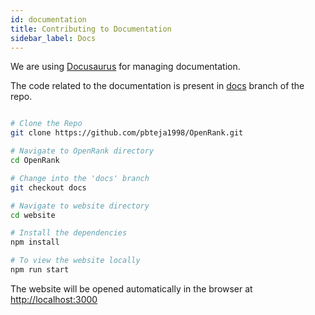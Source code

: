 ```yaml
---
id: documentation
title: Contributing to Documentation
sidebar_label: Docs
---
```


We are using [Docusaurus](https://github.com/facebook/docusaurus) for managing documentation.

The code related to the documentation is present in [docs](https://github.com/pbteja1998/OpenRank/tree/docs) branch of the repo.

<!--DOCUSAURUS_CODE_TABS-->
<!--Bash-->
```bash

# Clone the Repo
git clone https://github.com/pbteja1998/OpenRank.git

# Navigate to OpenRank directory
cd OpenRank

# Change into the 'docs' branch
git checkout docs

# Navigate to website directory
cd website

# Install the dependencies
npm install

# To view the website locally
npm run start
```
<!--END_DOCUSAURUS_CODE_TABS-->

The website will be opened automatically in the browser at [http://localhost:3000](http://localhost:3000)
